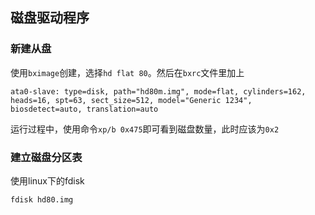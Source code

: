 ## 磁盘驱动程序

### 新建从盘

使用`bximage`创建，选择`hd flat 80`。然后在`bxrc`文件里加上

```
ata0-slave: type=disk, path="hd80m.img", mode=flat, cylinders=162, heads=16, spt=63, sect_size=512, model="Generic 1234", biosdetect=auto, translation=auto
```

运行过程中，使用命令`xp/b 0x475`即可看到磁盘数量，此时应该为`0x2`



### 建立磁盘分区表

使用linux下的fdisk

```shell
fdisk hd80.img

```

